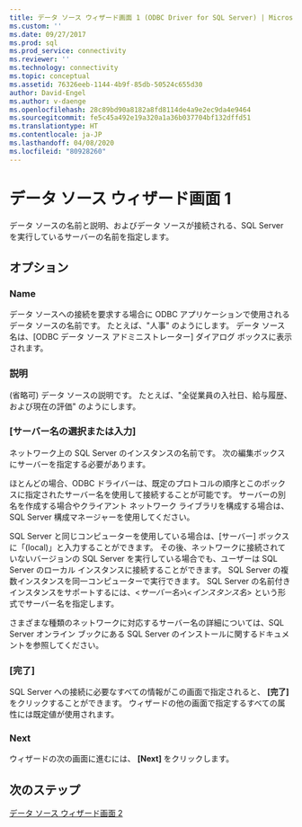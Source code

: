 ```yaml
---
title: データ ソース ウィザード画面 1 (ODBC Driver for SQL Server) | Microsoft Docs
ms.custom: ''
ms.date: 09/27/2017
ms.prod: sql
ms.prod_service: connectivity
ms.reviewer: ''
ms.technology: connectivity
ms.topic: conceptual
ms.assetid: 76326eeb-1144-4b9f-85db-50524c655d30
author: David-Engel
ms.author: v-daenge
ms.openlocfilehash: 28c89bd90a8182a8fd8114de4a9e2ec9da4e9464
ms.sourcegitcommit: fe5c45a492e19a320a1a36b037704bf132dffd51
ms.translationtype: HT
ms.contentlocale: ja-JP
ms.lasthandoff: 04/08/2020
ms.locfileid: "80928260"
---
```

# <a name="data-source-wizard-screen-1"></a>データ ソース ウィザード画面 1

データ ソースの名前と説明、およびデータ ソースが接続される、SQL Server を実行しているサーバーの名前を指定します。 
    
## <a name="options"></a>オプション

### <a name="name"></a>Name

データ ソースへの接続を要求する場合に ODBC アプリケーションで使用されるデータ ソースの名前です。 たとえば、"人事" のようにします。 データ ソース名は、[ODBC データ ソース アドミニストレーター] ダイアログ ボックスに表示されます。

### <a name="description"></a>説明

(省略可) データ ソースの説明です。 たとえば、"全従業員の入社日、給与履歴、および現在の評価" のようにします。

### <a name="select-or-enter-a-server-name"></a>[サーバー名の選択または入力]

ネットワーク上の SQL Server のインスタンスの名前です。 次の編集ボックスにサーバーを指定する必要があります。

ほとんどの場合、ODBC ドライバーは、既定のプロトコルの順序とこのボックスに指定されたサーバー名を使用して接続することが可能です。 サーバーの別名を作成する場合やクライアント ネットワーク ライブラリを構成する場合は、SQL Server 構成マネージャーを使用してください。

SQL Server と同じコンピューターを使用している場合は、[サーバー] ボックスに「(local)」と入力することができます。 その後、ネットワークに接続されていないバージョンの SQL Server を実行している場合でも、ユーザーは SQL Server のローカル インスタンスに接続することができます。 SQL Server の複数インスタンスを同一コンピューターで実行できます。 SQL Server の名前付きインスタンスをサポートするには、<_サーバー名_>\\<_インスタンス名_> という形式でサーバー名を指定します。

さまざまな種類のネットワークに対応するサーバー名の詳細については、SQL Server オンライン ブックにある SQL Server のインストールに関するドキュメントを参照してください。

### <a name="finish"></a>[完了]

SQL Server への接続に必要なすべての情報がこの画面で指定されると、 **[完了]** をクリックすることができます。 ウィザードの他の画面で指定するすべての属性には既定値が使用されます。

### <a name="next"></a>Next

ウィザードの次の画面に進むには、 **[Next]** をクリックします。

## <a name="next-steps"></a>次のステップ

[データ ソース ウィザード画面 2](../../../connect/odbc/windows/dsn-wizard-2.md)
